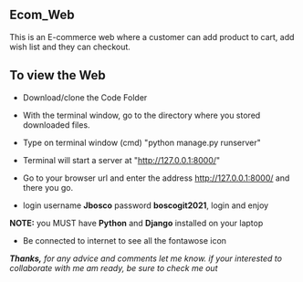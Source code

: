 ## Ecom_Web
This is an E-commerce web where a customer can add product to cart, add wish list and they can checkout.

## To view the Web
* Download/clone the Code Folder
* With the terminal window, go to the directory where you stored downloaded files.
* Type on terminal window (cmd) "python manage.py runserver"
* Terminal will start a server at "http://127.0.0.1:8000/"
* Go to your browser url and enter the address http://127.0.0.1:8000/ and there you go.


* login username **Jbosco** password **boscogit2021**, login and enjoy 

**NOTE:** you MUST have **Python** and **Django** installed on your laptop
* Be connected to internet to see all the fontawose icon

***Thanks,** for any advice and comments let me know. if your interested to collaborate with me am ready, be sure to check me out*
